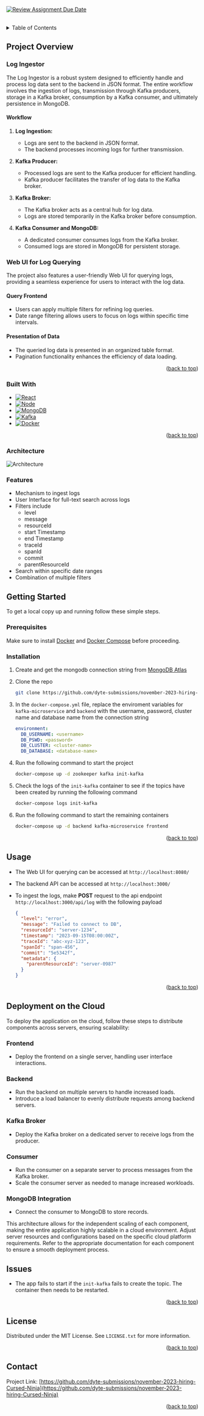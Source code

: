 [![Review Assignment Due Date](https://classroom.github.com/assets/deadline-readme-button-24ddc0f5d75046c5622901739e7c5dd533143b0c8e959d652212380cedb1ea36.svg)](https://classroom.github.com/a/2sZOX9xt)

<!-- Improved compatibility of back to top link: See: https://github.com/othneildrew/Best-README-Template/pull/73 -->

<a id="readme-top"></a>

<!--
*** Thanks for checking out the Best-README-Template. If you have a suggestion
*** that would make this better, please fork the repo and create a pull request
*** or simply open an issue with the tag "enhancement".
*** Don't forget to give the project a star!
*** Thanks again! Now go create something AMAZING! :D
-->

<!-- PROJECT SHIELDS -->
<!--
*** I'm using markdown "reference style" links for readability.
*** Reference links are enclosed in brackets [ ] instead of parentheses ( ).
*** See the bottom of this document for the declaration of the reference variables
*** for contributors-url, forks-url, etc. This is an optional, concise syntax you may use.
*** https://www.markdownguide.org/basic-syntax/#reference-style-links
-->

<!-- PROJECT LOGO -->
<br />
<!-- TABLE OF CONTENTS -->
<details>
  <summary>Table of Contents</summary>
  <ol>
    <li>
      <a href="#project-overview">Project Overview</a>
      <ul>
        <li><a href="#log-ingestor">Log ingestor</a></li>
        <li><a href="#web-ui-for-log-querying">Web UI for Log Querying</a></li>
        <li><a href="#built-with">Built With</a></li>
        <li><a href="#architecture">Architecture</a></li>
        <li><a href="#features">Features</a></li>
      </ul>
    </li>
    <li>
      <a href="#getting-started">Getting Started</a>
      <ul>
        <li><a href="#prerequisites">Prerequisites</a></li>
        <li><a href="#installation">Installation</a></li>
      </ul>
    </li>
    <li><a href="#usage">Usage</a></li>
    <li><a href="#deployment-on-the-cloud">Deployment on the Cloud</a></li>
    <li><a href="#license">License</a></li>
    <li><a href="#contact">Contact</a></li>
  </ol>
</details>

<!-- ABOUT THE PROJECT -->

## Project Overview

### Log Ingestor

The Log Ingestor is a robust system designed to efficiently handle and process log data sent to the backend in JSON format. The entire workflow involves the ingestion of logs, transmission through Kafka producers, storage in a Kafka broker, consumption by a Kafka consumer, and ultimately persistence in MongoDB.

#### Workflow

1. **Log Ingestion:**

   - Logs are sent to the backend in JSON format.
   - The backend processes incoming logs for further transmission.

2. **Kafka Producer:**

   - Processed logs are sent to the Kafka producer for efficient handling.
   - Kafka producer facilitates the transfer of log data to the Kafka broker.

3. **Kafka Broker:**

   - The Kafka broker acts as a central hub for log data.
   - Logs are stored temporarily in the Kafka broker before consumption.

4. **Kafka Consumer and MongoDB:**
   - A dedicated consumer consumes logs from the Kafka broker.
   - Consumed logs are stored in MongoDB for persistent storage.

### Web UI for Log Querying

The project also features a user-friendly Web UI for querying logs, providing a seamless experience for users to interact with the log data.

#### Query Frontend

- Users can apply multiple filters for refining log queries.
- Date range filtering allows users to focus on logs within specific time intervals.

#### Presentation of Data

- The queried log data is presented in an organized table format.
- Pagination functionality enhances the efficiency of data loading.

<p align="right">(<a href="#readme-top">back to top</a>)</p>

### Built With

- [![React][React.js]][React-url]
- [![Node][Nodejs]][Nodejs-url]
- [![MongoDB][MongoDB]][MongoDB-url]
- [![Kafka][Kafka]][Kafka-url]
- [![Docker][Docker]][docker-url]

<p align="right">(<a href="#readme-top">back to top</a>)</p>

### Architecture

![Architecture][architecture-image]

### Features

- Mechanism to ingest logs
- User Interface for full-text search across logs
- Filters include
   - level
   - message
   - resourceId
   - start Timestamp
   - end Timestamp
   - traceId
   - spanId
   - commit
   - parentResourceId
- Search within specific date ranges
- Combination of multiple filters

<!-- GETTING STARTED -->

## Getting Started

To get a local copy up and running follow these simple steps.

### Prerequisites

Make sure to install [Docker][docker-url] and [Docker Compose][docker-compose-url] before proceeding.

### Installation

1. Create and get the mongodb connection string from [MongoDB Atlas](https://www.mongodb.com/cloud/atlas)

2. Clone the repo

   ```sh
   git clone https://github.com/dyte-submissions/november-2023-hiring-Cursed-Ninja.git
   ```

3. In the `docker-compose.yml` file, replace the enviroment variables for `kafka-microservice` and `backend` with the username, password, cluster name and database name from the connection string

   ```yml
   environment:
     DB_USERNAME: <username>
     DB_PSWD: <password>
     DB_CLUSTER: <cluster-name>
     DB_DATABASE: <database-name>
   ```

4. Run the following command to start the project

   ```sh
   docker-compose up -d zookeeper kafka init-kafka
   ```

5. Check the logs of the `init-kafka` container to see if the topics have been created by running the following command

   ```sh
   docker-compose logs init-kafka
   ```

6. Run the following command to start the remaining containers
   ```sh
   docker-compose up -d backend kafka-microservice frontend
   ```

<p align="right">(<a href="#readme-top">back to top</a>)</p>

<!-- USAGE EXAMPLES -->

## Usage

- The Web UI for querying can be accessed at `http://localhost:8080/`
- The backend API can be accessed at `http://localhost:3000/`

- To ingest the logs, make **POST** request to the api endpoint `http://localhost:3000/api/log` with the following payload
  ```json
  {
    "level": "error",
    "message": "Failed to connect to DB",
    "resourceId": "server-1234",
    "timestamp": "2023-09-15T08:00:00Z",
    "traceId": "abc-xyz-123",
    "spanId": "span-456",
    "commit": "5e5342f",
    "metadata": {
      "parentResourceId": "server-0987"
    }
  }
  ```

<p align="right">(<a href="#readme-top">back to top</a>)</p>

## Deployment on the Cloud

To deploy the application on the cloud, follow these steps to distribute components across servers, ensuring scalability:

### Frontend

- Deploy the frontend on a single server, handling user interface interactions.

### Backend

- Run the backend on multiple servers to handle increased loads.
- Introduce a load balancer to evenly distribute requests among backend servers.

### Kafka Broker

- Deploy the Kafka broker on a dedicated server to receive logs from the producer.

### Consumer

- Run the consumer on a separate server to process messages from the Kafka broker.
- Scale the consumer server as needed to manage increased workloads.

### MongoDB Integration

- Connect the consumer to MongoDB to store records.

This architecture allows for the independent scaling of each component, making the entire application highly scalable in a cloud environment. Adjust server resources and configurations based on the specific cloud platform requirements. Refer to the appropriate documentation for each component to ensure a smooth deployment process.

## Issues

- The app fails to start if the `init-kafka` fails to create the topic. The container then needs to be restarted.

<p align="right">(<a href="#readme-top">back to top</a>)</p>

<!-- LICENSE -->

## License

Distributed under the MIT License. See `LICENSE.txt` for more information.

<p align="right">(<a href="#readme-top">back to top</a>)</p>

<!-- CONTACT -->

## Contact

Project Link: [https://github.com/dyte-submissions/november-2023-hiring-Cursed-Ninja](https://github.com/dyte-submissions/november-2023-hiring-Cursed-Ninja)

<p align="right">(<a href="#readme-top">back to top</a>)</p>

<!-- MARKDOWN LINKS & IMAGES -->
<!-- https://www.markdownguide.org/basic-syntax/#reference-style-links -->

[React.js]: https://img.shields.io/badge/React-20232A?style=for-the-badge&logo=react&logoColor=61DAFB
[React-url]: https://reactjs.org/
[Nodejs]: https://img.shields.io/badge/Nodejs-20232A?style=for-the-badge&logo=node.js&logoColor=61DAFB
[Nodejs-url]: https://nodejs.org/en/
[MongoDB]: https://img.shields.io/badge/MongoDB-20232A?style=for-the-badge&logo=mongodb&logoColor=61DAFB
[MongoDB-url]: https://www.mongodb.com/
[Kafka]: https://img.shields.io/badge/Kafka-20232A?style=for-the-badge&logo=apache-kafka&logoColor=61DAFB
[Kafka-url]: https://kafka.apache.org/
[Docker]: https://img.shields.io/badge/Docker-20232A?style=for-the-badge&logo=docker&logoColor=61DAFB
[docker-url]: https://docs.docker.com/get-docker/
[docker-compose-url]: https://docs.docker.com/compose/install/
[architecture-image]: images/architecture.png
